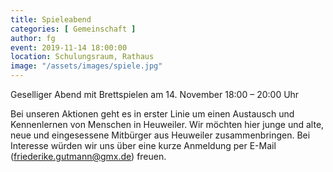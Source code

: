 ```yaml
---
title: Spieleabend
categories: [ Gemeinschaft ]
author: fg
event: 2019-11-14 18:00:00
location: Schulungsraum, Rathaus
image: "/assets/images/spiele.jpg"
---
```


Geselliger Abend mit Brettspielen am 14. November 18:00 – 20:00 Uhr 

Bei unseren Aktionen geht es in erster Linie um einen Austausch und Kennenlernen von Menschen in Heuweiler. Wir möchten hier junge und alte, neue und eingesessene Mitbürger aus Heuweiler zusammenbringen.
Bei Interesse würden wir uns über eine kurze Anmeldung per E-Mail (friederike.gutmann@gmx.de) freuen. 
